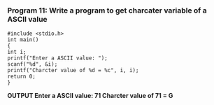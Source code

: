 ### Program 11: Write a program to get charcater variable of a ASCII value
```
#include <stdio.h>
int main() 
{  
int i;
printf("Enter a ASCII value: ");
scanf("%d", &i);  
printf("Charcter value of %d = %c", i, i);
return 0;
}
```
**OUTPUT
Enter a ASCII value: 71
Charcter value of 71 = G**

